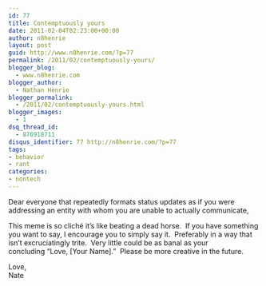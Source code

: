 ```yaml
---
id: 77
title: Contemptuously yours
date: 2011-02-04T02:23:00+00:00
author: n8henrie
layout: post
guid: http://www.n8henrie.com/?p=77
permalink: /2011/02/contemptuously-yours/
blogger_blog:
  - www.n8henrie.com
blogger_author:
  - Nathan Henrie
blogger_permalink:
  - /2011/02/contemptuously-yours.html
blogger_images:
  - 1
dsq_thread_id:
  - 876918711
disqus_identifier: 77 http://n8henrie.com/?p=77
tags:
- behavior
- rant
categories:
- nontech
---
```

<div>
  <p>
    Dear everyone that repeatedly formats status updates as if you were addressing an entity with whom you are unable to actually communicate, 
  </p>
  
  <p>
    This meme is so cliché it’s like beating a dead horse.  If you have something you want to say, I encourage you to simply say it.  Preferably in a way that isn’t excruciatingly trite.  Very little could be as banal as your concluding “Love, [Your Name].”  Please be more creative in the future.
  </p>
  
  <p>
    Love,<br />Nate
  </p></p>
</div>

<div>
</div>